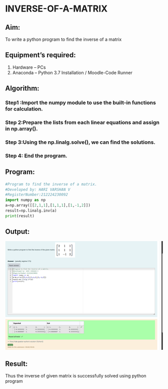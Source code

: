 # INVERSE-OF-A-MATRIX
## Aim:
To write a python program to find the inverse of a matrix
## Equipment’s required:
1. 	Hardware – PCs
2. 	Anaconda – Python 3.7 Installation / Moodle-Code Runner
## Algorithm:
### Step1 :Import the numpy module to use the built-in functions for calculation.
### Step 2:Prepare the lists from each linear equations and assign in np.array().
### Step 3:Using the np.linalg.solve(), we can find the solutions.
### Step 4: End the program. 

## Program:
```python
#Program to find the inverse of a matrix.
#Developed by: HARI VARSHAN V
#RegisterNumber:212224230092
import numpy as np
a=np.array([[2,1,1],[1,1,1],[1,-1,2]])
result=np.linalg.inv(a)
print(result)
```
## Output:
![](<Screenshot 2025-05-02 112227.png>)
## Result:
Thus the inverse of given matrix is successfully solved using python program

